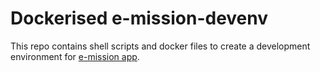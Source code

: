 # Dockerised e-mission-devenv 

This repo contains shell scripts and docker files to create a development environment for [e-mission app](https://github.com/e-mission).
